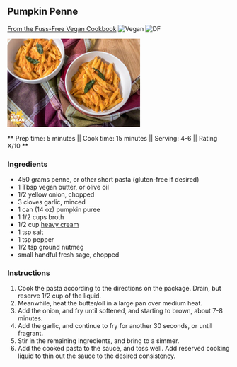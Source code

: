 ## Pumpkin Penne

[From the Fuss-Free Vegan Cookbook](https://www.amazon.ca/s?k=fuss+free+vegan&crid=2QXY700P3THUW&sprefix=fuss+fr%2Caps%2C-1&ref=nb_sb_ss_i_1_6)
![Vegan](https://img.shields.io/badge/-Vegan-brightgreen.svg)
![DF](https://img.shields.io/badge/-Dairy--free-blue.svg)

![Picture](../img/pumpkin_penne.jpg)

** Prep time: 5 minutes || Cook time: 15 minutes || Serving: 4-6 || Rating X/10 **

### Ingredients

- 450 grams penne, or other short pasta (gluten-free if desired)
- 1 Tbsp vegan butter, or olive oil
- 1/2 yellow onion, chopped
- 3 cloves garlic, minced
- 1 can (14 oz) pumpkin puree
- 1 1/2 cups broth
- 1/2 cup [heavy cream](../sauces/vegan_heavy_cream.md)
- 1 tsp salt
- 1 tsp pepper
- 1/2 tsp ground nutmeg
- small handful fresh sage, chopped

### Instructions

1. Cook the pasta according to the directions on the package. Drain, but reserve 1/2 cup of the liquid.
1. Meanwhile, heat the butter/oil in a large pan over medium heat.
1. Add the onion, and fry until softened, and starting to brown, about 7-8 minutes.
1. Add the garlic, and continue to fry for another 30 seconds, or until fragrant.
1. Stir in the remaining ingredients, and bring to a simmer. 
1. Add the cooked pasta to the sauce, and toss well. Add reserved cooking liquid to thin out the sauce to the desired consistency.
